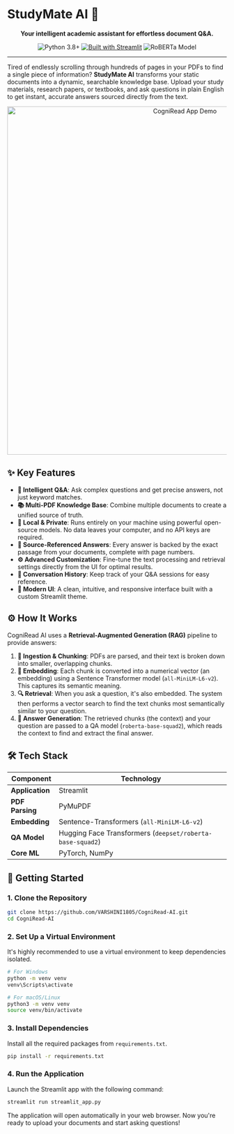 # StudyMate AI 🧠

<p align="center">
  <strong>Your intelligent academic assistant for effortless document Q&A.</strong>
</p>

<p align="center">
  <img src="https://img.shields.io/badge/Python-3.8+-blue.svg" alt="Python 3.8+">
  <a href="https://streamlit.io" target="_blank"><img src="https://img.shields.io/badge/Built%20with-Streamlit-ff69b4.svg" alt="Built with Streamlit"></a>
  <img src="https://img.shields.io/badge/Model-RoBERTa-667eea.svg" alt="RoBERTa Model">
</p>

---

Tired of endlessly scrolling through hundreds of pages in your PDFs to find a single piece of information? **StudyMate AI** transforms your static documents into a dynamic, searchable knowledge base. Upload your study materials, research papers, or textbooks, and ask questions in plain English to get instant, accurate answers sourced directly from the text.

<!-- 💡 TIP: Record a short GIF of your app in action and replace the placeholder below! -->
<p align="center">
  <img src="https://raw.githubusercontent.com/your-username/your-repo/main/assets/app_demo.gif" alt="CogniRead App Demo" width="800"/>
</p>

## ✨ Key Features

-   **🧠 Intelligent Q&A**: Ask complex questions and get precise answers, not just keyword matches.
-   **📚 Multi-PDF Knowledge Base**: Combine multiple documents to create a unified source of truth.
-   **🤖 Local & Private**: Runs entirely on your machine using powerful open-source models. No data leaves your computer, and no API keys are required.
-   **🎯 Source-Referenced Answers**: Every answer is backed by the exact passage from your documents, complete with page numbers.
-   **⚙️ Advanced Customization**: Fine-tune the text processing and retrieval settings directly from the UI for optimal results.
-   **📜 Conversation History**: Keep track of your Q&A sessions for easy reference.
-   **🎨 Modern UI**: A clean, intuitive, and responsive interface built with a custom Streamlit theme.

## ⚙️ How It Works

CogniRead AI uses a **Retrieval-Augmented Generation (RAG)** pipeline to provide answers:

1.  **📄 Ingestion & Chunking**: PDFs are parsed, and their text is broken down into smaller, overlapping chunks.
2.  **🧠 Embedding**: Each chunk is converted into a numerical vector (an embedding) using a Sentence Transformer model (`all-MiniLM-L6-v2`). This captures its semantic meaning.
3.  **🔍 Retrieval**: When you ask a question, it's also embedded. The system then performs a vector search to find the text chunks most semantically similar to your question.
4.  **📖 Answer Generation**: The retrieved chunks (the context) and your question are passed to a QA model (`roberta-base-squad2`), which reads the context to find and extract the final answer.

## 🛠️ Tech Stack

| Component         | Technology                                                                                             |
| ----------------- | ------------------------------------------------------------------------------------------------------ |
| **Application**   | Streamlit                                                                     |
| **PDF Parsing**   | PyMuPDF                                                            |
| **Embedding**     | Sentence-Transformers (`all-MiniLM-L6-v2`)                                     |
| **QA Model**      | Hugging Face Transformers (`deepset/roberta-base-squad2`)        |
| **Core ML**       | PyTorch, NumPy                                            |

## 🚀 Getting Started

### 1. Clone the Repository
```sh
git clone https://github.com/VARSHINI1805/CogniRead-AI.git
cd CogniRead-AI
```

### 2. Set Up a Virtual Environment
It's highly recommended to use a virtual environment to keep dependencies isolated.
```sh
# For Windows
python -m venv venv
venv\Scripts\activate

# For macOS/Linux
python3 -m venv venv
source venv/bin/activate
```

### 3. Install Dependencies
Install all the required packages from `requirements.txt`.
```sh
pip install -r requirements.txt
```

### 4. Run the Application
Launch the Streamlit app with the following command:
```sh
streamlit run streamlit_app.py
```
The application will open automatically in your web browser. Now you're ready to upload your documents and start asking questions!

